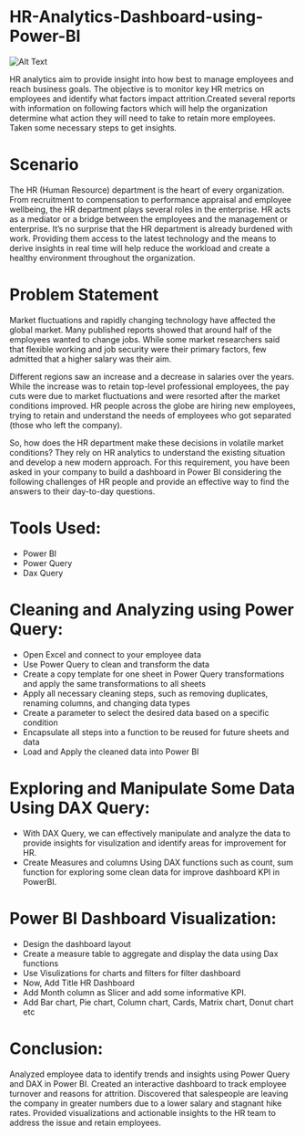 # HR-Analytics-Dashboard-using-Power-BI


![Alt Text](https://i.imgur.com/REsfdfV.jpg)


HR analytics aim to provide insight into how best to manage employees and reach business goals. The objective is to monitor key HR metrics on employees and identify what factors impact attrition.Created several reports with information on following factors which will help the organization determine what action they will need to take to retain more employees. Taken some necessary steps to get insights.


# Scenario


The HR (Human Resource) department is the heart of every organization. From recruitment to compensation to performance appraisal and employee wellbeing, the HR department plays several roles in the enterprise. HR acts as a mediator or a bridge between the employees and the management or enterprise. It’s no surprise that the HR department is already burdened with work. Providing them access to the latest technology and the means to derive insights in real time will help reduce the workload and create a healthy environment throughout the organization.

# Problem Statement

Market fluctuations and rapidly changing technology have affected the global market. Many published reports showed that around half of the employees wanted to change jobs. While some market researchers said that flexible working and job security were their primary factors, few admitted that a higher salary was their aim.

Different regions saw an increase and a decrease in salaries over the years. While the increase was to retain top-level professional employees, the pay cuts were due to market fluctuations and were resorted after the market conditions improved. HR people across the globe are hiring new employees, trying to retain and understand the needs of employees who got separated (those who left the company).

So, how does the HR department make these decisions in volatile market conditions? They rely on HR analytics to understand the existing situation and develop a new modern approach. For this requirement, you have been asked in your company to build a dashboard in Power BI considering the following challenges of HR people and provide an effective way to find the answers to their day-to-day questions.

# Tools Used:
- Power BI
- Power Query
- Dax Query

# Cleaning and Analyzing using Power Query:
- Open Excel and connect to your employee data
- Use Power Query to clean and transform the data
- Create a copy template for one sheet in Power Query transformations and apply the same transformations to all sheets
- Apply all necessary cleaning steps, such as removing duplicates, renaming columns, and changing data types
- Create a parameter to select the desired data based on a specific condition
- Encapsulate all steps into a function to be reused for future sheets and data
- Load and Apply the cleaned data into Power BI


# Exploring and Manipulate Some Data Using DAX Query:
- With DAX Query, we can effectively manipulate and analyze the data to provide insights for visulization and identify areas for improvement for HR.
- Create Measures and columns Using DAX functions such as count, sum function for exploring some clean data for improve dashboard KPI in PowerBI.

# Power BI Dashboard Visualization:
- Design the dashboard layout
- Create a measure table to aggregate and display the data using Dax functions
- Use Visulizations for charts and filters for filter dashboard
- Now, Add Title HR Dashboard
- Add Month column as Slicer and add some informative KPI.
- Add Bar chart, Pie chart, Column chart, Cards, Matrix chart, Donut chart etc


# Conclusion:
Analyzed employee data to identify trends and insights using Power Query and DAX in Power BI. Created an interactive dashboard to track employee turnover and reasons for attrition. Discovered that salespeople are leaving the company in greater numbers due to a lower salary and stagnant hike rates. Provided visualizations and actionable insights to the HR team to address the issue and retain employees.

